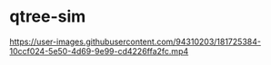 # qtree-sim

https://user-images.githubusercontent.com/94310203/181725384-10ccf024-5e50-4d69-9e99-cd4226ffa2fc.mp4
